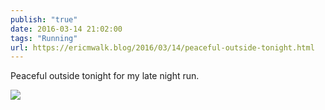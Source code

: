 ```yaml
---
publish: "true"
date: 2016-03-14 21:02:00
tags: "Running"
url: https://ericmwalk.blog/2016/03/14/peaceful-outside-tonight.html
---
```


Peaceful outside tonight for my late night run.

![](https://ericmwalk.blog/uploads/2022/1b1f3552ad.jpg)